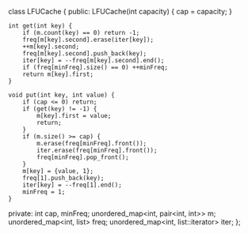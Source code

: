 
class LFUCache {
public:
    LFUCache(int capacity) {
        cap = capacity;
    }
    
    int get(int key) {
        if (m.count(key) == 0) return -1;
        freq[m[key].second].erase(iter[key]);
        ++m[key].second;
        freq[m[key].second].push_back(key);
        iter[key] = --freq[m[key].second].end();
        if (freq[minFreq].size() == 0) ++minFreq;
        return m[key].first;
    }
    
    void put(int key, int value) {
        if (cap <= 0) return;
        if (get(key) != -1) {
            m[key].first = value;
            return;
        }
        if (m.size() >= cap) {
            m.erase(freq[minFreq].front());
            iter.erase(freq[minFreq].front());
            freq[minFreq].pop_front();
        }
        m[key] = {value, 1};
        freq[1].push_back(key);
        iter[key] = --freq[1].end();
        minFreq = 1;
    }

private:
    int cap, minFreq;
    unordered_map<int, pair<int, int>> m;
    unordered_map<int, list<int>> freq;
    unordered_map<int, list<int>::iterator> iter;
};
